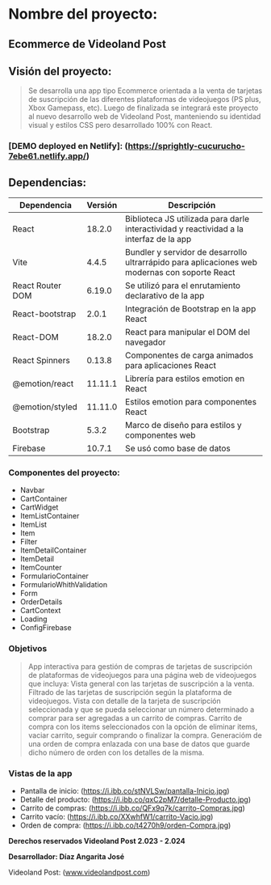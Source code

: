 # Nombre del proyecto:

## **Ecommerce de Videoland Post**

## Visión del proyecto:

> Se desarrolla una app tipo Ecommerce orientada a la venta de tarjetas de suscripción
> de las diferentes plataformas de videojuegos (PS plus, Xbox Gamepass, etc).
> Luego de finalizada se integrará este proyecto al nuevo desarrollo web de Videoland Post,
> manteniendo su identidad visual y estilos CSS pero desarrollado 100% con React.

### [DEMO deployed en Netlify]: (https://sprightly-cucurucho-7ebe61.netlify.app/)

## Dependencias:

| Dependencia      | Versión | Descripción                                                                                    |
| ---------------- | ------- | ---------------------------------------------------------------------------------------------- |
| React            | 18.2.0  | Biblioteca JS utilizada para darle interactividad y reactividad a la interfaz de la app        |
| Vite             | 4.4.5   | Bundler y servidor de desarrollo ultrarrápido para aplicaciones web modernas con soporte React |
| React Router DOM | 6.19.0  | Se utilizó para el enrutamiento declarativo de la app                                          |
| React-bootstrap  | 2.0.1   | Integración de Bootstrap en la app React                                                       |
| React-DOM        | 18.2.0  | React para manipular el DOM del navegador                                                      |
| React Spinners   | 0.13.8  | Componentes de carga animados para aplicaciones React                                          |
| @emotion/react   | 11.11.1 | Librería para estilos emotion en React                                                         |
| @emotion/styled  | 11.11.0 | Estilos emotion para componentes React                                                         |
| Bootstrap        | 5.3.2   | Marco de diseño para estilos y componentes web                                                 |
| Firebase         | 10.7.1  | Se usó como base de datos                                                                      |

### Componentes del proyecto:

- Navbar
- CartContainer
- CartWidget
- ItemListContainer
- ItemList
- Item
- Filter
- ItemDetailContainer
- ItemDetail
- ItemCounter
- FormularioContainer
- FormularioWhithValidation
- Form
- OrderDetails
- CartContext
- Loading
- ConfigFirebase

### Objetivos

> App interactiva para gestión de compras de tarjetas de suscripción de plataformas de videojuegos para una página web de videojuegos que incluya:
> Vista general con las tarjetas de suscripción a la venta.
> Filtrado de las tarjetas de suscripción según la plataforma de videojuegos.
> Vista con detalle de la tarjeta de suscripción seleccionada y que se pueda seleccionar un número determinado a comprar para ser agregadas a un carrito de compras.
> Carrito de compra con los items seleccionados con la opción de eliminar items, vaciar carrito, seguir comprando o finalizar la compra.
> Generacióm de una orden de compra enlazada con una base de datos que guarde dicho número de orden con los detalles de la misma.

### Vistas de la app

- Pantalla de inicio: (https://i.ibb.co/stNVLSw/pantalla-Inicio.jpg)
- Detalle del producto: (https://i.ibb.co/qxC2pM7/detalle-Producto.jpg)
- Carrito de compras: (https://i.ibb.co/QFx9q7k/carrito-Compras.jpg)
- Carrito vacío: (https://i.ibb.co/XXwhfW1/carrito-Vacio.jpg)
- Orden de compra: (https://i.ibb.co/t4270h9/orden-Compra.jpg)

**Derechos reservados Videoland Post 2.023 - 2.024**

**Desarrollador: Díaz Angarita José**

Videoland Post: (www.videolandpost.com)
